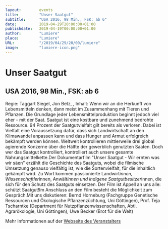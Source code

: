```yaml
---
layout:        events
title:         "Unser Saatgut"
subtitle:      "USA 2016, 98 Min., FSK: ab 6"
date:          2019-04-29T20:00:00+01:00
publishdate:   2019-04-19T00:00:00+01:00
author:        "Lumiere"
place:         "Lumiere"
URL:           "/2019/04/29/20/00/lumiere"
image:         "lumiere-icon.png"
---
```


Unser Saatgut
===========

USA 2016, 98 Min., FSK: ab 6
-----------

Regie: Taggart Siegel, Jon Betz, , Inhalt: Wenn wir an die Herkunft von Lebensmitteln denken, dann meist im Zusammenhang mit Tieren und Pflanzen. Die Grundlage jeder Lebensmittelproduktion beginnt jedoch viel eher - mit der Saat. Saatgut ist eine kostbare und zunehmend bedrohte Ressource. 94 Prozent der Saatgutvielfalt gilt bereits als verloren. Dabei ist Vielfalt eine Voraussetzung dafür, dass sich Landwirtschaft an den Klimawandel anpassen kann und dass Hunger und Armut erfolgreich bekämpft werden können. Weltweit kontrollieren mittlerweile drei global agierende Konzerne über die Hälfte der gewerblich genutzten Saaten. Doch wer das Saatgut kontrolliert, kontrolliert auch unsere gesamte Nahrungsmittelkette.Der Dokumentarfilm "Unser Saatgut - Wir ernten was wir säen" erzählt die Geschichte des Saatguts, wobei die filmische Umsetzung genauso vielfältig ist, wie die Sortenvielfalt, für die inhaltlich gekämpft wird. Zu Wort kommen passionierte Landwirt*innen, Wissenschaftler*innen, Anwält*innen und indigene Saatgutbesitzer*innen, die sich für den Schutz des Saatguts einsetzen. Der Film ist Appell an uns alle: schützt Saatgut!Im Anschluss an den Film besteht die Möglichkeit zum Gespräch.Mit uns diskutieren: Bernd Horneburg (Fachgruppe Genetische Ressourcen und Ökologische Pflanzenzüchtung, Uni Göttingen), Prof. Teja Tscharntke (Department für Nutzpflanzenwissenschaften, Abtl. Agrarökologie, Uni Göttingen), Uwe Becker (Brot für die Welt)

Mehr Informationen auf der [Webseite des Veranstalters](http://www.lumiere.de/19/04/saatgut.htm)
